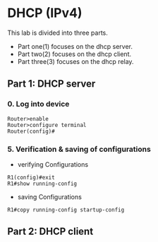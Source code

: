 # DHCP (IPv4)
This lab is divided into three parts.   
*  Part one(1) focuses on the dhcp server.    
*  Part two(2) focuses on the dhcp client.  
*  Part three(3) focuses on the dhcp relay.  
## Part 1: DHCP server
### 0. Log into device 
~~~~
Router>enable    
Router>configure terminal    
Router(config)#
~~~~

### 5. Verification & saving of configurations
* verifying Configurations
~~~~
R1(config)#exit
R1#show running-config
~~~~
* saving Configurations
~~~~
R1#copy running-config startup-config
~~~~
## Part 2: DHCP client

